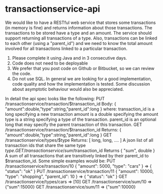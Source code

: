 # transactionservice-api

We would like to have a RESTful web service that stores some transactions (in memory is fine)
and returns information about those transactions.
The transactions to be stored have a type and an amount. The service should support returning all
transactions of a type. Also, transactions can be linked to each other (using a "parent_id") and we
need to know the total amount involved for all transactions linked to a particular transaction.
1) Please complete it using Java and in 3 consecutive days.
2) Code does not need to be deployable
3) We prefer that you post code on Github or Bitbucket, so we can review the code.
4) Do not use SQL.
In general we are looking for a good implementation, code quality and how the implementation is
tested. Some discussion about asymptotic behaviour would also be appreciated.

In detail the api spec looks like the following:
PUT /transactionservice/transaction/$transaction_id
Body:
{ "amount":double,"type":string,"parent_id":long }
where:
transaction_id is a long specifying a new transaction
amount is a double specifying the amount
type is a string specifying a type of the transaction.
parent_id is an optional long that may specify the parent transaction of this transaction.
GET /transactionservice/transaction/$transaction_id
Returns:
{ "amount":double,"type":string,"parent_id":long }
GET /transactionservice/types/$type
Returns:
[ long, long, .... ]
A json list of all transaction ids that share the same type $type.
GET /transactionservice/sum/$transaction_id
Returns
{ "sum", double }
A sum of all transactions that are transitively linked by their parent_id to $transaction_id.
Some simple examples would be:
PUT /transactionservice/transaction/10 { "amount": 5000, "type":
"cars" }
=> { "status": "ok" }
PUT /transactionservice/transaction/11
{ "amount": 10000, "type": "shopping", "parent_id": 10 }
=> { "status": "ok" }
GET /transactionservice/types/cars => [10]
GET /transactionservice/sum/10 => {"sum":15000}
GET /transactionservice/sum/11 => {"sum":10000}